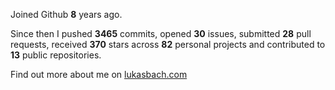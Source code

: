 Joined Github **8** years ago.

Since then I pushed **3465** commits, opened **30** issues, submitted **28** pull requests, received **370** stars across **82** personal projects and contributed to **13** public repositories.

Find out more about me on [lukasbach.com](https://lukasbach.com)
